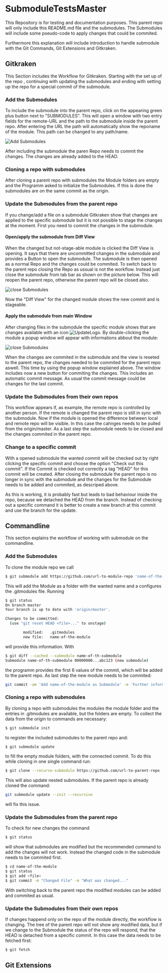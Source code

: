 # SubmoduleTestsMaster

This Repository is for testing and documentation purposes. This parent repo will only include this README.md file and the submodules. The Submodules will include some pseudo-code to apply changes that could be commited.

Furthermore this explanation will include introduction to handle submodule with the Git Commands, Git Extensions and Gitkraken.

## Gitkraken

This Section includes the Workflow for Gitkraken. Starting with the set up of the repo , continuing with updating the submodules and ending with setting up the repo for a special commit of the submodule.

### Add the Submodules

To include the submodule into the parent repo, click on the appearing green plus button next to "SUBMODULES". This will open a window with two entry fields for the remote-URL and the path to the submodule inside the parent repo. After entering the URL the path will automatically show the reponame of the module. This path can be changed to any path/name.

![Add Submodules](images/GK_add_submodule.png "Shows how to add a Submodule to the Repo")

After including the submodule the paren Repo needs to commit the changes. The changes are already added to the HEAD.

### Cloning a repo with submodules 

After cloning a parent repo with submodules the Module folders are empty and the Programm asked to initialize the Submodules. If this is done the submodules are on the same commit as the origin.

### Update the Submodules from the parent repo

If you change/add a file on a submodule Gitkraken show that changes are applied to the specific submodule but it is not possible to stage the changes at the moment. First you need to commit the changes in the submodule.

#### Open/apply the submodule from Diff View

When the changed but not-stage-able module is clicked the Diff View is opening. It says that there are uncommitted changes in the submodule and provides a Button to open the submodule. The submodule is then opened as a normal Repo and the changes could be commited. To switch back to the parent repo closing the Repo as ussual is not the workflow. Instead just close the submodule from tab bar as shown on the picture below. This will reopen the parent repo, otherwise the parent repo will be closed also.

![close Submodules](images/GK_close_submodule.png "How to close the Submodule")

Now the "Diff View" for the changed module shows the new commit and is stageable. 

#### Apply the submodule from main Window

After changing files in the submodule the specific module shows that are changes available with an icon ![UpdateLogo](images/GK_update.png "The update Icon"). By double-clicking the module a popup window will appear with informations abbout the module:

![close Submodules](images/GK_info_submodule.png "Information about the Submodule")

When the changes are commited in the submodule and the view is reseted to the parent repo, the changes needed to be commited for the parent repo aswell. This time by using the popup window explained above. The window includes now a new button for commiting the changes. This includes an automatic commit message. As usual the commit message could be changes for the last commit.

### Update the Submodules from their own repos

This workflow appears if, as example, the remote repo is controlled by another person. If the remote is changed the parent repo is still in sync with the submodule. Now if the module is opened the difference between local and remote repo will be visible. In this case the cahnges needs to be pulled from the origin/master. As a last step the submodule needs to be closed and the changes commited in the parent repo.

### Change to a specific commit

With a opened submodule the wanted commit will be checked out by right clicking the specific commit and choose the option "Check out this commit". If the Commit is checked out correctly a tag "HEAD" for this commit will be created. After closing the submodule the parent repo is no longer in sync with the submodule and the changes for the Submodule needs to be added and commited, as descriped above.

As this is working, it is probably fast but leads to bad behaviour inside the repo, because we detached the HEAD from the branch. Instead of checking out a specific command it is better to create a new branch at this commit and use the branch for the update.

## Commandline

This section explains the workflow of working with submodule on the commandline. 

### Add the Submodules

To clone the module repo we call

```bash
$ git submodule add https://github.com/url-to-module-repo 'name-of-the-module'
```
This will add the Module as a folder with the wanted name and a configures the .gitmodules file. Running

```bash
$ git status
On branch master
Your branch is up to date with 'origin/master'.

Changes to be committed:
  (use "git reset HEAD <file>..." to unstage)

        modified:   .gitmodules
        new file:   name-of-the-module
```

will provide this information. With
```bash
$ git diff --cached --submodule name-of-th-submodule
Submodule name-of-th-submodule 00000000...abc123 (new submodule)
```
the programm provides the first 6 values of the commit, which will be added to the parent repo. As last step the new module needs to be commited:

```bash
git commit -am 'Add name-of-the-module as Submodule' -m 'Further information about the module'
```

### Cloning a repo with submodules

By cloning a repo with submodules the modules the module folder and the entries in .gitmodules are available, but the folders are empty. To collect the data from the origin to commands are necessary:

```bash
$ git submodule init
```
to register the included submodules to the parent repo and:

```bash
$ git submodule update
```

to fill the empty module folders, with the connected commit. To do this while cloning in one single command run:

```bash
$ git clone --recurse-submodule https://github.com/url-to-parent-repo 
```
This will also update nested submodules. If the parent repo is already cloned the command:

```bash
git submodule update --init --recursive
```
will fix this issue.

### Update the Submodules from the parent repo

To check for new changes the command 
```bash
$ git status
```
will show that submodules are modified but the recommended command to add the changes will not work. Instead the changed code in the submodule needs to be commited first.

```bash
$ cd name-of-the-module
$ git status
$ git add <file>
$ git commit -m "Changed File" -m "What was changed..."
```
With switching back to the parent repo the modified modules can be added and commited as usual.

### Update the Submodules from their own repos

If changes happend only on the repo of the module directly, the workflow is changing. The tree of the parent repo will not show any modified data, but if we change to the Submodule the status of the repo will respond, that the HEAD is detached from a specific commit.
In this case the data needs to be fetched first:

```bash
$ git fetch
```


## Git Extensions